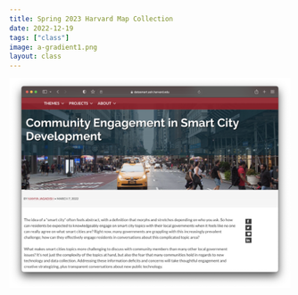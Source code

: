 ```yaml
---
title: Spring 2023 Harvard Map Collection 
date: 2022-12-19
tags: ["class"]
image: a-gradient1.png
layout: class
---
```


![test](../../../media/ash-data-smart.png)